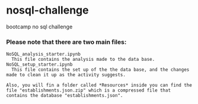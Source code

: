 # nosql-challenge
bootcamp no sql challenge

### Please note that there are two main files: 
    NoSQL_analysis_starter.ipynb
      This file contains the analysis made to the data base. 
    NoSQL_setup_starter.ipynb
      This file contains the set up of the the data base, and the changes made to clean it up as the activity suggests. 

    Also, you will fin a folder called *Resources* inside you can find the file "establishments.json.zip" which is a compressed file that contains the database "establishments.json". 


    
